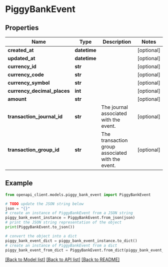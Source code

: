 # PiggyBankEvent


## Properties

Name | Type | Description | Notes
------------ | ------------- | ------------- | -------------
**created_at** | **datetime** |  | [optional] 
**updated_at** | **datetime** |  | [optional] 
**currency_id** | **str** |  | [optional] 
**currency_code** | **str** |  | [optional] 
**currency_symbol** | **str** |  | [optional] 
**currency_decimal_places** | **int** |  | [optional] 
**amount** | **str** |  | [optional] 
**transaction_journal_id** | **str** | The journal associated with the event. | [optional] 
**transaction_group_id** | **str** | The transaction group associated with the event. | [optional] 

## Example

```python
from openapi_client.models.piggy_bank_event import PiggyBankEvent

# TODO update the JSON string below
json = "{}"
# create an instance of PiggyBankEvent from a JSON string
piggy_bank_event_instance = PiggyBankEvent.from_json(json)
# print the JSON string representation of the object
print(PiggyBankEvent.to_json())

# convert the object into a dict
piggy_bank_event_dict = piggy_bank_event_instance.to_dict()
# create an instance of PiggyBankEvent from a dict
piggy_bank_event_from_dict = PiggyBankEvent.from_dict(piggy_bank_event_dict)
```
[[Back to Model list]](../README.md#documentation-for-models) [[Back to API list]](../README.md#documentation-for-api-endpoints) [[Back to README]](../README.md)


